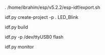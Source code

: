 . /home/ibrahim/esp/v5.2.2/esp-idf/export.sh 

idf.py create-project -p . LED_Blink

idf.py build

idf.py -p /dev/ttyUSB0 flash

idf.py monitor